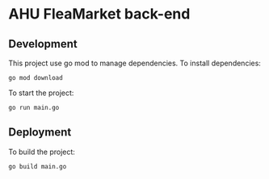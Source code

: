 # AHU FleaMarket back-end
## Development
This project use go mod to manage dependencies. To install dependencies:
```shell
go mod download
```
To start the project:
```
go run main.go
```
## Deployment
To build the project:
```
go build main.go
```
